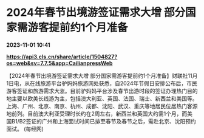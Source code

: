 # 2024年春节出境游签证需求大增 部分国家需游客提前约1个月准备

**2023-11-01 10:41**

**https://api3.cls.cn/share/article/1504827?os=web&sv=7.7.5&app=CailianpressWeb**

【2024年春节出境游签证需求大增 部分国家需游客提前约1个月准备】财联社11月1日电，从在线旅游平台驴妈妈旅游网处获悉，自2024年节假日安排公布后，市民游客签证和旅游需求大涨。目前驴妈妈平台涉及春节出游时段的签证办理热门目的地主要以欧美长线游为主，包括澳大利亚、英国、法国、瑞士、新西兰和美国等。上海、广州、北京、南京、杭州、成都、沈阳、武汉、重庆等地居民位居热门客源地前列。目前澳大利亚受理时长约在2周左右，新西兰和英国大约需1个月，而美国B1/B2签证的广州和上海面试时间已排至春节及春节之后，需赴北京、沈阳预约面试。 (每经网)